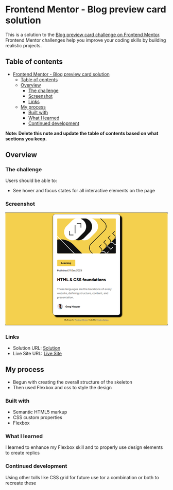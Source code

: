 # Frontend Mentor - Blog preview card solution

This is a solution to the [Blog preview card challenge on Frontend Mentor](https://www.frontendmentor.io/challenges/blog-preview-card-ckPaj01IcS). Frontend Mentor challenges help you improve your coding skills by building realistic projects. 

## Table of contents

- [Frontend Mentor - Blog preview card solution](#frontend-mentor---blog-preview-card-solution)
  - [Table of contents](#table-of-contents)
  - [Overview](#overview)
    - [The challenge](#the-challenge)
    - [Screenshot](#screenshot)
    - [Links](#links)
  - [My process](#my-process)
    - [Built with](#built-with)
    - [What I learned](#what-i-learned)
    - [Continued development](#continued-development)

**Note: Delete this note and update the table of contents based on what sections you keep.**

## Overview

### The challenge

Users should be able to:

- See hover and focus states for all interactive elements on the page

### Screenshot

![My Design](./assets/images/screenshot.png)

### Links

- Solution URL: [Solution](https://github.com/Stephen-Salano/Blog-preview-card-FEM.git)
- Live Site URL: [Live Site](https://stephen-salano.github.io/Blog-preview-card-FEM/)

## My process

- Begun with creating the overall structure of the skeleton
- Then used Flexbox and css to style the design

### Built with

- Semantic HTML5 markup
- CSS custom properties
- Flexbox

### What I learned


I learned to enhance my Flexbox skill and to properly use design elements to create replics


### Continued development

Using other tolls like CSS grid for future use tor a combination or both to recreate these
